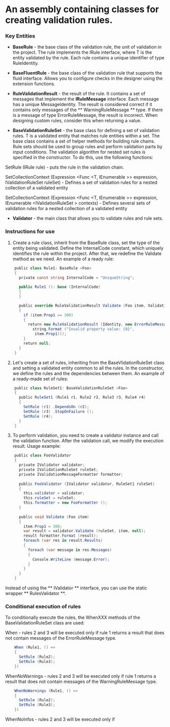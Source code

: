 # An assembly containing classes for creating validation rules.

### Key Entities

* **BaseRule** - the base class of the validation rule, the unit of validation in the project. The rule implements the IRule <in T> interface, where T is the entity validated by the rule.
Each rule contains a unique identifier of type RuleIdentity.

* **BaseFluentRule** - the base class of the validation rule that supports the fluid interface. Allows you to configure checks in the designer using the extension functions.

* **RuleValidationResult** - the result of the rule. It contains a set of messages that implement the **IRuleMessage** interface.
Each message has a unique MessageIdentity.
The result is considered correct if it contains only messages of the ** WarningRuleMessage ** type. If there is a message of type ErrorRuleMessage, the result is incorrect. When designing custom rules, consider this when returning a value.

* **BaseValidationRuleSet** - the base class for defining a set of validation rules. T is a validated entity that matches rule entities within a set.
The base class contains a set of helper methods for building rule chains.
Rule sets should be used to group rules and perform validation parts by input conditions.
The validation algorithm for nested set rules is specified in the constructor. To do this, use the following functions:

SetRule (IRule <T> rule) - puts the rule in the validation chain.

SetCollectionContext (Expression <Func <T, IEnumerable <TEntity> >> expression, IValidationRuleSet <TEntity> ruleSet) - Defines a set of validation rules for a nested collection of a validated entity

SetCollectionContext (Expression <Func <T, IEnumerable <TEntity> >> expression, IEnumerable <IValidationRuleSet <TEntity>> contexts) - Defines several sets of validation rules for a nested collection of a validated entity

* **Validator** - the main class that allows you to validate rules and rule sets.

### Instructions for use

1. Create a rule class, inherit from the BaseRule class, set the type of the entity being validated. Define the InternalCode constant, which uniquely identifies the rule within the project. After that, we redefine the Validate method as we need. An example of a ready rule:

```csharp
    public class Rule1: BaseRule <Foo>
    {
      private const string InternalCode = "UniqueString";
      
	  public Rule1 (): base (InternalCode)
      {
      }

      public override RuleValidationResult Validate (Foo item, ValidationContext context)
      {
        if (item.Prop1 == 300)
        {
          return new RuleValidationResult (Identity, new ErrorRuleMessage (new MessageIdentity ("Unique Message"),
            string.Format ("Invalid property value: {0}",
             item.Prop1)));
        }
        return null;
      }
    }
```

2. Let's create a set of rules, inheriting from the BaseVlidationRuleSet class and setting a validated entity common to all the rules. In the constructor, we define the rules and the dependencies between them. An example of a ready-made set of rules:

```csharp  
    public class RuleSet1: BaseValidationRuleSet <Foo>
    {
      public RuleSet1 (Rule1 r1, Rule2 r2, Rule3 r3, Rule4 r4)
      {
        SetRule (r1) .DependsOn (r2);
        SetRule (r3) .StopOnFailure ();
        SetRule (r4);
      }
    }
```

3. To perform validation, you need to create a validator instance and call the validation function. After the validation call, we modify the execution result. Usage example:

```csharp
    public class FooValidator
    {
      private IValidator validator;
      private IValidationRuleSet ruleSet;
      private IValidationMessageFormatter formatter;
 
      public FooValidator (IValidator validator, RuleSet1 ruleSet)
      {
        this.validator = validator;
        this.ruleSet = ruleSet;
        this.formatter = new FooFormatter ();
      }
     
      public void Validate (Foo item)
      {
        item.Prop1 = 300;
        var result = validator.Validate (ruleSet, item, null);
        result formatter.Format (result);
        foreach (var res in result.Results)
        {
          foreach (var message in res.Messages)
          {
            Console.WriteLine (message.Error);
          }
        }
      }
    }
```

Instead of using the ** IValidator ** interface, you can use the static wrapper ** RulesValidator **.

### Conditional execution of rules

To conditionally execute the rules, the WhenXXX methods of the BaseValidationRuleSet class are used:

When - rules 2 and 3 will be executed only if rule 1 returns a result that does not contain messages of the ErrorRuleMessage type.

```csharp
    When (Rule1, () =>
	{
      SetRule (Rule2);
      SetRule (Rule3);
    })
```

WhenNoWarnings - rules 2 and 3 will be executed only if rule 1 returns a result that does not contain messages of the WarningRuleMessage type.

```csharp  
    WhenNoWarnings (Rule1, () =>
    {
      SetRule (Rule2);
      SetRule (Rule3);
    })
```

WhenNoInfos - rules 2 and 3 will be executed only if
